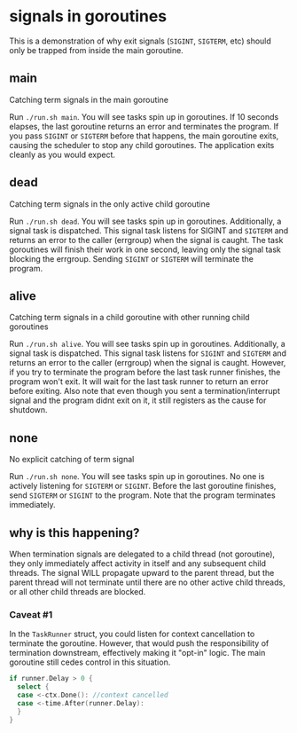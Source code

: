 # signals in goroutines

This is a demonstration of why exit signals (`SIGINT`, `SIGTERM`, etc) should only
be trapped from inside the main goroutine.

## main

Catching term signals in the main goroutine

Run `./run.sh main`.  You will see tasks spin up in goroutines.  If 10 seconds 
elapses, the last goroutine returns an error and terminates the program.  If you 
pass `SIGINT` or `SIGTERM` before that happens, the main goroutine exits, causing 
the scheduler to stop any child goroutines.  The application exits cleanly as you 
would expect.

## dead

Catching term signals in the only active child goroutine

Run `./run.sh dead`.  You will see tasks spin up in goroutines.  Additionally, a 
signal task is dispatched.  This signal task listens for SIGINT and `SIGTERM` and 
returns an error to the caller (errgroup) when the signal is caught.  The task 
goroutines will finish their work in one second, leaving only the signal task 
blocking the errgroup.  Sending `SIGINT` or `SIGTERM` will terminate the program.

## alive

Catching term signals in a child goroutine with other running child goroutines

Run `./run.sh alive`.  You will see tasks spin up in goroutines.  Additionally, a 
signal task is dispatched.  This signal task listens for `SIGINT` and `SIGTERM` and 
returns an error to the caller (errgroup) when the signal is caught.  However, if 
you try to terminate the program before the last task runner finishes, the program 
won't exit.  It will wait for the last task runner to return an error before exiting.
Also note that even though you sent a termination/interrupt signal and the program 
didnt exit on it, it still registers as the cause for shutdown.

## none

No explicit catching of term signal

Run `./run.sh none`.  You will see tasks spin up in goroutines. No one is actively 
listening for `SIGTERM` or `SIGINT`. Before the last goroutine finishes, send `SIGTERM`
or `SIGINT` to the program.  Note that the program terminates immediately.

## why is this happening?

When termination signals are delegated to a child thread (not goroutine), they only 
immediately affect activity in itself and any subsequent child threads.  The signal 
WILL propagate upward to the parent thread, but the parent thread will not terminate 
until there are no other active child threads, or all other child threads are blocked.

### Caveat #1
In the `TaskRunner` struct, you could listen for context cancellation to terminate the goroutine.  However, that would push the responsibility of termination downstream, effectively making it "opt-in" logic.  The main goroutine still cedes control in this situation.
```go
if runner.Delay > 0 {
  select {
  case <-ctx.Done(): //context cancelled
  case <-time.After(runner.Delay):
  }
}
```
